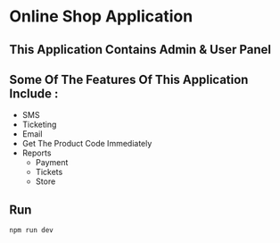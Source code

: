 # Online Shop Application
## This Application Contains Admin & User Panel 

## Some Of The Features Of This Application Include :

+ SMS
+ Ticketing
+ Email
+ Get The Product Code Immediately
+ Reports
    + Payment
    + Tickets
    + Store

## Run
```
npm run dev
```